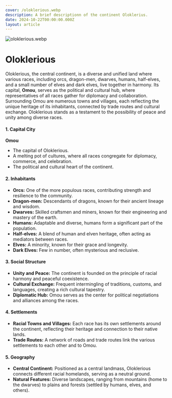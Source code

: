 ```yaml
---
cover: /oloklerious.webp
description: A brief descriptionn of the continent Oloklerius.
date: 2024-10-22T00:00:00.000Z
layout: article
---
```


![oloklerious.webp](/oloklerious.webp)

# Oloklerious

Oloklerious, the central continent, is a diverse and unified land where various races, including orcs, dragon-men, dwarves, humans, half-elves, and a small number of elves and dark elves, live together in harmony. Its capital, **Omou**, serves as the political and cultural hub, where representatives of all races gather for diplomacy and collaboration. Surrounding Omou are numerous towns and villages, each reflecting the unique heritage of its inhabitants, connected by trade routes and cultural exchange. Oloklerious stands as a testament to the possibility of peace and unity among diverse races.

#### **1. Capital City**

**Omou**

- The capital of Oloklerious.
- A melting pot of cultures, where all races congregate for diplomacy, commerce, and celebration.
- The political and cultural heart of the continent.

#### **2. Inhabitants**

- **Orcs:** One of the more populous races, contributing strength and resilience to the community.
- **Dragon-men:** Descendants of dragons, known for their ancient lineage and wisdom.
- **Dwarves:** Skilled craftsmen and miners, known for their engineering and mastery of the earth.
- **Humans:** Adaptable and diverse, humans form a significant part of the population.
- **Half-elves:** A blend of human and elven heritage, often acting as mediators between races.
- **Elves:** A minority, known for their grace and longevity.
- **Dark Elves:** Few in number, often mysterious and reclusive.

#### **3. Social Structure**

- **Unity and Peace:** The continent is founded on the principle of racial harmony and peaceful coexistence.
- **Cultural Exchange:** Frequent intermingling of traditions, customs, and languages, creating a rich cultural tapestry.
- **Diplomatic Hub:** Omou serves as the center for political negotiations and alliances among the races.

#### **4. Settlements**

- **Racial Towns and Villages:** Each race has its own settlements around the continent, reflecting their heritage and connection to their native lands.
- **Trade Routes:** A network of roads and trade routes link the various settlements to each other and to Omou.

#### **5. Geography**

- **Central Continent:** Positioned as a central landmass, Oloklerious connects different racial homelands, serving as a neutral ground.
- **Natural Features:** Diverse landscapes, ranging from mountains (home to the dwarves) to plains and forests (settled by humans, elves, and others).

